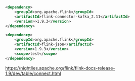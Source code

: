 
```xml
<dependency>
    <groupId>org.apache.flink</groupId>
    <artifactId>flink-connector-kafka_2.11</artifactId>
    <version>>1.9.3</version>
</dependency>
```

```xml
<dependency>
    <groupId>org.apache.flink</groupId>
    <artifactId>flink-json</artifactId>
    <version>1.9.3</version>
    <scope>test</scope>
</dependency>
```


https://nightlies.apache.org/flink/flink-docs-release-1.9/dev/table/connect.html
